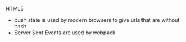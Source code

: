 HTML5
- push state is used by modern browsers to give urls that are without hash.
- Server Sent Events are used by webpack
